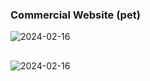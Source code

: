### Commercial Website (pet)


![2024-02-16](https://github.com/KhaledSwidan/pet/assets/37634845/9fba558d-39e9-4a4f-b80c-1d33eff8f655)

##

![2024-02-16](https://github.com/KhaledSwidan/pet/assets/37634845/4cfc191e-421c-4ee7-8990-c6975eb6be13)
